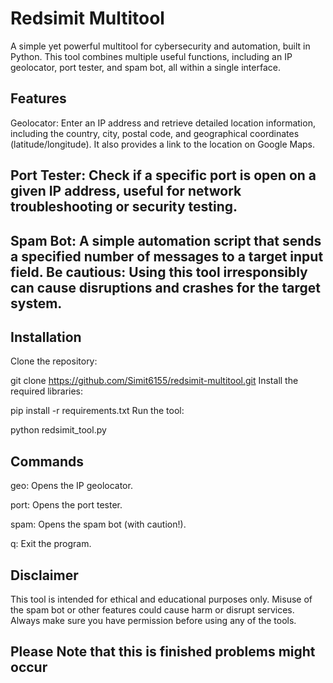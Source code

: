 # Redsimit Multitool
A simple yet powerful multitool for cybersecurity and automation, built in Python. This tool combines multiple useful functions, including an IP geolocator, port tester, and spam bot, all within a single interface.

## Features
Geolocator: Enter an IP address and retrieve detailed location information, including the country, city, postal code, and geographical coordinates (latitude/longitude). It also provides a link to the location on Google Maps.

## Port Tester: Check if a specific port is open on a given IP address, useful for network troubleshooting or security testing.

## Spam Bot: A simple automation script that sends a specified number of messages to a target input field. Be cautious: Using this tool irresponsibly can cause disruptions and crashes for the target system.

## Installation
Clone the repository:

git clone https://github.com/Simit6155/redsimit-multitool.git
Install the required libraries:

pip install -r requirements.txt
Run the tool:

python redsimit_tool.py
## Commands
geo: Opens the IP geolocator.

port: Opens the port tester.

spam: Opens the spam bot (with caution!).

q: Exit the program.

## Disclaimer
This tool is intended for ethical and educational purposes only. Misuse of the spam bot or other features could cause harm or disrupt services. Always make sure you have permission before using any of the tools.

## Please Note that this is finished problems might occur




